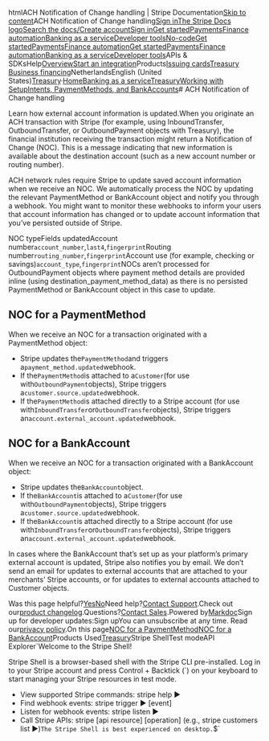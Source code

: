 htmlACH Notification of Change handling | Stripe Documentation[Skip to content](#main-content)ACH Notification of Change handling[Sign in](https://dashboard.stripe.com/login?redirect=https%3A%2F%2Fdocs.stripe.com%2Ftreasury%2Fmoving-money%2Fnotification-of-change)[The Stripe Docs logo](/)[Search the docs/](#)[Create account](https://dashboard.stripe.com/register)[Sign in](https://dashboard.stripe.com/login?redirect=https%3A%2F%2Fdocs.stripe.com%2Ftreasury%2Fmoving-money%2Fnotification-of-change)[Get started](/get-started)[Payments](/payments)[Finance automation](/finance-automation)[Banking as a service](/financial-services)[Developer tools](/development)[No-code](/no-code)[Get started](/get-started)[Payments](/payments)[Finance automation](/finance-automation)[](#)[Get started](/get-started)[Payments](/payments)[Finance automation](/finance-automation)[Banking as a service](/financial-services)[Developer tools](/development)[](#)APIs & SDKsHelp[Overview](/docs/financial-services)[Start an integration](#)Products[Issuing cards](#)[Treasury](#)
[Business financing](#)NetherlandsEnglish (United States)[](#)[](#)[Treasury](/treasury)·[Home](/docs)[Banking as a service](/docs/financial-services)[Treasury](/docs/treasury)[Working with SetupIntents, PaymentMethods, and BankAccounts](/docs/treasury/moving-money/working-with-bankaccount-objects)# ACH Notification of Change handling

Learn how external account information is updated.When you originate an ACH transaction with Stripe (for example, using InboundTransfer, OutboundTransfer, or OutboundPayment objects with Treasury), the financial institution receiving the transaction might return a Notification of Change (NOC). This is a message indicating that new information is available about the destination account (such as a new account number or routing number).

ACH network rules require Stripe to update saved account information when we receive an NOC. We automatically process the NOC by updating the relevant PaymentMethod or BankAccount object and notify you through a webhook. You might want to monitor these webhooks to inform your users that account information has changed or to update account information that you’ve persisted outside of Stripe.

NOC typeFields updatedAccount number`account_number`,`last4`,`fingerprint`Routing number`routing_number`,`fingerprint`Account use (for example, checking or savings)`account_type`,`fingerprint`NOCs aren’t processed for OutboundPayment objects where payment method details are provided inline (using destination_payment_method_data) as there is no persisted PaymentMethod or BankAccount object in this case to update.

## NOC for a PaymentMethod

When we receive an NOC for a transaction originated with a PaymentMethod object:

- Stripe updates the`PaymentMethod`and triggers a`payment_method.updated`webhook.
- If the`PaymentMethod`is attached to a`Customer`(for use with`OutboundPayment`objects), Stripe triggers a`customer.source.updated`webhook.
- If the`PaymentMethod`is attached directly to a Stripe account (for use with`InboundTransfer`or`OutboundTransfer`objects), Stripe triggers an`account.external_account.updated`webhook.

## NOC for a BankAccount

When we receive an NOC for a transaction originated with a BankAccount object:

- Stripe updates the`BankAccount`object.
- If the`BankAccount`is attached to a`Customer`(for use with`OutboundPayment`objects), Stripe triggers a`customer.source.updated`webhook.
- If the`BankAccount`is attached directly to a Stripe account (for use with`InboundTransfer`or`OutboundTransfer`objects), Stripe triggers an`account.external_account.updated`webhook.

In cases where the BankAccount that’s set up as your platform’s primary external account is updated, Stripe also notifies you by email. We don’t send an email for updates to external accounts that are attached to your merchants’ Stripe accounts, or for updates to external accounts attached to Customer objects.

Was this page helpful?[Yes](#)[No](#)Need help?[Contact Support](https://support.stripe.com/).Check out our[product changelog](https://stripe.com/blog/changelog).Questions?[Contact Sales](https://stripe.com/contact/sales).Powered by[Markdoc](https://markdoc.dev)Sign up for developer updates:Sign upYou can unsubscribe at any time. Read our[privacy policy](https://stripe.com/privacy).On this page[NOC for a PaymentMethod](#noc-for-a-paymentmethod)[NOC for a BankAccount](#noc-for-a-bankaccount)Products Used[Treasury](/treasury)Stripe ShellTest modeAPI Explorer[](https://stripe.com/docs/stripe-cli#install)`Welcome to the Stripe Shell!

Stripe Shell is a browser-based shell with the Stripe CLI pre-installed. Log in to your
Stripe account and press Control + Backtick (`) on your keyboard to start managing your Stripe
resources in test mode.

- View supported Stripe commands: stripe help ▶️
- Find webhook events: stripe trigger ▶️ [event]
- Listen for webhook events: stripe listen ▶
- Call Stripe APIs: stripe [api resource] [operation] (e.g., stripe customers list ▶️)`The Stripe Shell is best experienced on desktop.`$`